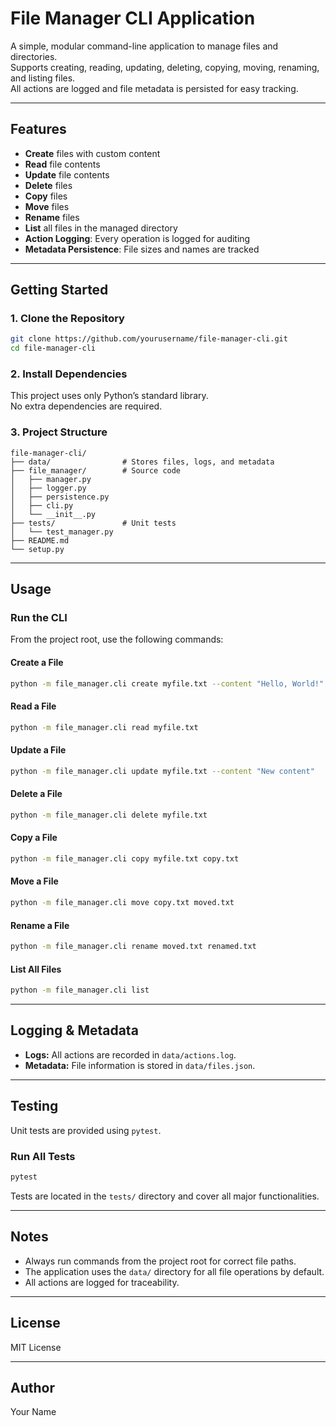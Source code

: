 # File Manager CLI Application

A simple, modular command-line application to manage files and directories.  
Supports creating, reading, updating, deleting, copying, moving, renaming, and listing files.  
All actions are logged and file metadata is persisted for easy tracking.

---

## Features

- **Create** files with custom content
- **Read** file contents
- **Update** file contents
- **Delete** files
- **Copy** files
- **Move** files
- **Rename** files
- **List** all files in the managed directory
- **Action Logging**: Every operation is logged for auditing
- **Metadata Persistence**: File sizes and names are tracked

---

## Getting Started

### 1. Clone the Repository

```sh
git clone https://github.com/yourusername/file-manager-cli.git
cd file-manager-cli
```

### 2. Install Dependencies

This project uses only Python’s standard library.  
No extra dependencies are required.

### 3. Project Structure

```
file-manager-cli/
├── data/                # Stores files, logs, and metadata
├── file_manager/        # Source code
│   ├── manager.py
│   ├── logger.py
│   ├── persistence.py
│   ├── cli.py
│   └── __init__.py
├── tests/               # Unit tests
│   └── test_manager.py
├── README.md
└── setup.py
```

---

## Usage

### Run the CLI

From the project root, use the following commands:

#### Create a File

```sh
python -m file_manager.cli create myfile.txt --content "Hello, World!"
```

#### Read a File

```sh
python -m file_manager.cli read myfile.txt
```

#### Update a File

```sh
python -m file_manager.cli update myfile.txt --content "New content"
```

#### Delete a File

```sh
python -m file_manager.cli delete myfile.txt
```

#### Copy a File

```sh
python -m file_manager.cli copy myfile.txt copy.txt
```

#### Move a File

```sh
python -m file_manager.cli move copy.txt moved.txt
```

#### Rename a File

```sh
python -m file_manager.cli rename moved.txt renamed.txt
```

#### List All Files

```sh
python -m file_manager.cli list
```

---

## Logging & Metadata

- **Logs:** All actions are recorded in `data/actions.log`.
- **Metadata:** File information is stored in `data/files.json`.

---

## Testing

Unit tests are provided using `pytest`.

### Run All Tests

```sh
pytest
```

Tests are located in the `tests/` directory and cover all major functionalities.

---

## Notes

- Always run commands from the project root for correct file paths.
- The application uses the `data/` directory for all file operations by default.
- All actions are logged for traceability.

---

## License

MIT License

---

## Author

Your Name